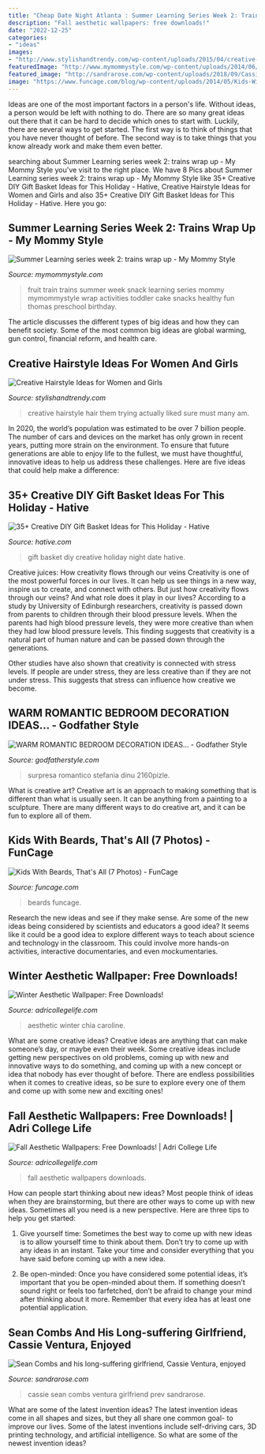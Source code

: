 ```yaml
---
title: "Cheap Date Night Atlanta : Summer Learning Series Week 2: Trains Wrap Up"
description: "Fall aesthetic wallpapers: free downloads!"
date: "2022-12-25"
categories:
- "ideas"
images:
- "http://www.stylishandtrendy.com/wp-content/uploads/2015/04/creative-hairstyle-11.jpg"
featuredImage: "http://www.mymommystyle.com/wp-content/uploads/2014/06/fruit-train-from-my-mommy-style.jpg"
featured_image: "http://sandrarose.com/wp-content/uploads/2018/09/Cassie-and-Sean-Combs.jpg"
image: "https://www.funcage.com/blog/wp-content/uploads/2014/05/Kids-With-Beards-Thats-All-001.jpg"
---
```



Ideas are one of the most important factors in a person's life. Without ideas, a person would be left with nothing to do. There are so many great ideas out there that it can be hard to decide which ones to start with. Luckily, there are several ways to get started. The first way is to think of things that you have never thought of before. The second way is to take things that you know already work and make them even better.

	

		
searching about Summer Learning series week 2: trains wrap up - My Mommy Style you've visit to the right place. We have 8 Pics about Summer Learning series week 2: trains wrap up - My Mommy Style like 35+ Creative DIY Gift Basket Ideas for This Holiday - Hative, Creative Hairstyle Ideas for Women and Girls and also 35+ Creative DIY Gift Basket Ideas for This Holiday - Hative. Here you go:
		
    
## Summer Learning Series Week 2: Trains Wrap Up - My Mommy Style

<img loading=lazy src="http://www.mymommystyle.com/wp-content/uploads/2014/06/fruit-train-from-my-mommy-style.jpg" onerror="this.onerror=null;this.src='https://tse1.mm.bing.net/th?id=OIP._nDfaUTy0hfQLXLeoWcvzAHaLP&amp;pid=15.1';" alt="Summer Learning series week 2: trains wrap up - My Mommy Style">

_Source: mymommystyle.com_

>fruit train trains summer week snack learning series mommy mymommystyle wrap activities toddler cake snacks healthy fun thomas preschool birthday. 

	

The article discusses the different types of big ideas and how they can benefit society. Some of the most common big ideas are global warming, gun control, financial reform, and health care.

    
## Creative Hairstyle Ideas For Women And Girls

<img loading=lazy src="http://www.stylishandtrendy.com/wp-content/uploads/2015/04/creative-hairstyle-11.jpg" onerror="this.onerror=null;this.src='https://tse3.mm.bing.net/th?id=OIP.brR_-VZ39nRhzSysi486igHaJ5&amp;pid=15.1';" alt="Creative Hairstyle Ideas for Women and Girls">

_Source: stylishandtrendy.com_

>creative hairstyle hair them trying actually liked sure must many am. 

	

In 2020, the world’s population was estimated to be over 7 billion people. The number of cars and devices on the market has only grown in recent years, putting more strain on the environment. To ensure that future generations are able to enjoy life to the fullest, we must have thoughtful, innovative ideas to help us address these challenges. Here are five ideas that could help make a difference: 

    
## 35+ Creative DIY Gift Basket Ideas For This Holiday - Hative

<img loading=lazy src="https://hative.com/wp-content/uploads/2015/11/diy-gift-basket-ideas/35-creative-diy-gift-basket-ideas.jpg" onerror="this.onerror=null;this.src='https://tse1.mm.bing.net/th?id=OIP.2c1C4bAIFU48mOqzeAn3FQHaLH&amp;pid=15.1';" alt="35+ Creative DIY Gift Basket Ideas for This Holiday - Hative">

_Source: hative.com_

>gift basket diy creative holiday night date hative. 

	

Creative juices: How creativity flows through our veins
Creativity is one of the most powerful forces in our lives. It can help us see things in a new way, inspire us to create, and connect with others. But just how creativity flows through our veins? And what role does it play in our lives?
According to a study by University of Edinburgh researchers, creativity is passed down from parents to children through their blood pressure levels. When the parents had high blood pressure levels, they were more creative than when they had low blood pressure levels. This finding suggests that creativity is a natural part of human nature and can be passed down through the generations.

Other studies have also shown that creativity is connected with stress levels. If people are under stress, they are less creative than if they are not under stress. This suggests that stress can influence how creative we become.

    
## WARM ROMANTIC BEDROOM DECORATION IDEAS... - Godfather Style

<img loading=lazy src="https://www.godfatherstyle.com/wp-content/uploads/2015/12/valentine-romance..jpg" onerror="this.onerror=null;this.src='https://tse3.mm.bing.net/th?id=OIP.YZdV8nzcpGLIvtKUBt3UUgHaE8&amp;pid=15.1';" alt="WARM ROMANTIC BEDROOM DECORATION IDEAS... - Godfather Style">

_Source: godfatherstyle.com_

>surpresa romantico stefania dinu 2160pizle. 

	

What is creative art?
Creative art is an approach to making something that is different than what is usually seen. It can be anything from a painting to a sculpture. There are many different ways to do creative art, and it can be fun to explore all of them.

    
## Kids With Beards, That&#039;s All (7 Photos) - FunCage

<img loading=lazy src="https://www.funcage.com/blog/wp-content/uploads/2014/05/Kids-With-Beards-Thats-All-001.jpg" onerror="this.onerror=null;this.src='https://tse2.mm.bing.net/th?id=OIP.pF2zPMKlwns1CIoMNcuNUAHaHa&amp;pid=15.1';" alt="Kids With Beards, That&#039;s All (7 Photos) - FunCage">

_Source: funcage.com_

>beards funcage. 

	

Research the new ideas and see if they make sense.
Are some of the new ideas being considered by scientists and educators a good idea? It seems like it could be a good idea to explore different ways to teach about science and technology in the classroom. This could involve more hands-on activities, interactive documentaries, and even mockumentaries.

    
## Winter Aesthetic Wallpaper: Free Downloads!

<img loading=lazy src="https://adricollegelife.com/wp-content/uploads/2020/11/21-576x1024.png" onerror="this.onerror=null;this.src='https://tse1.mm.bing.net/th?id=OIP.IW0XjVeG1bpn9sFXeqFJ2gHaNK&amp;pid=15.1';" alt="Winter Aesthetic Wallpaper: Free Downloads!">

_Source: adricollegelife.com_

>aesthetic winter chia caroline. 

	

What are some creative ideas?
Creative ideas are anything that can make someone’s day, or maybe even their week. Some creative ideas include getting new perspectives on old problems, coming up with new and innovative ways to do something, and coming up with a new concept or idea that nobody has ever thought of before. There are endless possibilities when it comes to creative ideas, so be sure to explore every one of them and come up with some new and exciting ones!

    
## Fall Aesthetic Wallpapers: Free Downloads! | Adri College Life

<img loading=lazy src="https://adricollegelife.com/wp-content/uploads/2020/10/Fall-Leaves-Orange-576x1024.png" onerror="this.onerror=null;this.src='https://tse3.mm.bing.net/th?id=OIP.u0u2HBhzlQ4Mc4tVxG7PsgHaNK&amp;pid=15.1';" alt="Fall Aesthetic Wallpapers: Free Downloads! | Adri College Life">

_Source: adricollegelife.com_

>fall aesthetic wallpapers downloads. 

	

How can people start thinking about new ideas?
Most people think of ideas when they are brainstorming, but there are other ways to come up with new ideas. Sometimes all you need is a new perspective. Here are three tips to help you get started: 
1. Give yourself time: Sometimes the best way to come up with new ideas is to allow yourself time to think about them. Don’t try to come up with any ideas in an instant. Take your time and consider everything that you have said before coming up with a new idea. 

2. Be open-minded: Once you have considered some potential ideas, it’s important that you be open-minded about them. If something doesn’t sound right or feels too farfetched, don’t be afraid to change your mind after thinking about it more. Remember that every idea has at least one potential application.

    
## Sean Combs And His Long-suffering Girlfriend, Cassie Ventura, Enjoyed

<img loading=lazy src="http://sandrarose.com/wp-content/uploads/2018/09/Cassie-and-Sean-Combs.jpg" onerror="this.onerror=null;this.src='https://tse4.mm.bing.net/th?id=OIP.kzfCG9IOrduXjJdX5T-ChQHaHb&amp;pid=15.1';" alt="Sean Combs and his long-suffering girlfriend, Cassie Ventura, enjoyed">

_Source: sandrarose.com_

>cassie sean combs ventura girlfriend prev sandrarose. 

	

What are some of the latest invention ideas?
The latest invention ideas come in all shapes and sizes, but they all share one common goal- to improve our lives. Some of the latest inventions include self-driving cars, 3D printing technology, and artificial intelligence. So what are some of the newest invention ideas?

